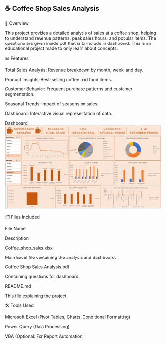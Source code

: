 ## ☕ Coffee Shop Sales Analysis

📀 Overview

This project provides a detailed analysis of sales at a coffee shop, helping to understand revenue patterns, peak sales hours, and popular items. The questions are given inside pdf that is to include in dashboard.
This is an educational project made to only learn about concepts.

📊 Features

Total Sales Analysis: Revenue breakdown by month, week, and day.

Product Insights: Best-selling coffee and food items.

Customer Behavior: Frequent purchase patterns and customer segmentation.

Seasonal Trends: Impact of seasons on sales.

Dashboard: Interactive visual representation of data.


Dashboard
![Coffee Shop Sales Dashboard](Coffee%20Shop%20Sales%20Analysis%20dashboard.jpg)


🗂 Files Included

File Name

Description

Coffee_shop_sales.xlsx

Main Excel file containing the analysis and dashboard.

Coffee Shop Sales Analysis.pdf

Containing questions for dashboard.

README.md

This file explaining the project.

🛠️ Tools Used

Microsoft Excel (Pivot Tables, Charts, Conditional Formatting)

Power Query (Data Processing)

VBA (Optional: For Report Automation)
